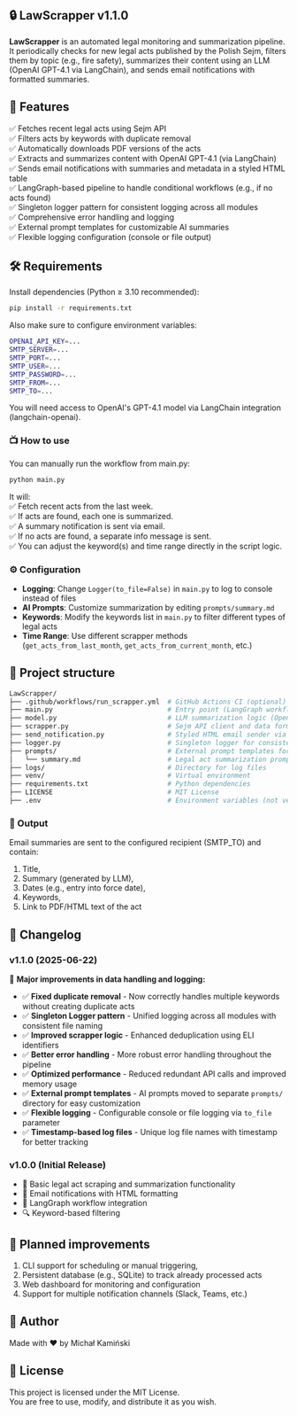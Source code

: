 ## 🔒 LawScrapper v1.1.0

**LawScrapper** is an automated legal monitoring and summarization pipeline. It periodically checks for new legal acts published by the Polish Sejm, filters them by topic (e.g., fire safety), summarizes their content using an LLM (OpenAI GPT-4.1 via LangChain), and sends email notifications with formatted summaries.

## 🚀 Features

✅ Fetches recent legal acts using Sejm API  
✅ Filters acts by keywords with duplicate removal  
✅ Automatically downloads PDF versions of the acts  
✅ Extracts and summarizes content with OpenAI GPT-4.1 (via LangChain)  
✅ Sends email notifications with summaries and metadata in a styled HTML table  
✅ LangGraph-based pipeline to handle conditional workflows (e.g., if no acts found)  
✅ Singleton logger pattern for consistent logging across all modules  
✅ Comprehensive error handling and logging  
✅ External prompt templates for customizable AI summaries  
✅ Flexible logging configuration (console or file output)  

## 🛠 Requirements
Install dependencies (Python ≥ 3.10 recommended):

```bash
pip install -r requirements.txt
```

Also make sure to configure environment variables:

```bash
OPENAI_API_KEY=...
SMTP_SERVER=...
SMTP_PORT=...
SMTP_USER=...
SMTP_PASSWORD=...
SMTP_FROM=...
SMTP_TO=...
```

You will need access to OpenAI's GPT-4.1 model via LangChain integration (langchain-openai).

### 📺 How to use
You can manually run the workflow from main.py:

```bash
python main.py
```

It will:  
✅ Fetch recent acts from the last week.  
✅ If acts are found, each one is summarized.  
✅ A summary notification is sent via email.  
✅ If no acts are found, a separate info message is sent.  
✅ You can adjust the keyword(s) and time range directly in the script logic.

### ⚙️ Configuration
- **Logging**: Change `Logger(to_file=False)` in `main.py` to log to console instead of files
- **AI Prompts**: Customize summarization by editing `prompts/summary.md`
- **Keywords**: Modify the keywords list in `main.py` to filter different types of legal acts
- **Time Range**: Use different scrapper methods (`get_acts_from_last_month`, `get_acts_from_current_month`, etc.)

## 🔹 Project structure

```bash
LawScrapper/
├── .github/workflows/run_scrapper.yml  # GitHub Actions CI (optional)
├── main.py                             # Entry point (LangGraph workflow definition)
├── model.py                            # LLM summarization logic (OpenAI + PDF handling)
├── scrapper.py                         # Sejm API client and data formatter
├── send_notification.py                # Styled HTML email sender via SMTP
├── logger.py                           # Singleton logger for consistent logging
├── prompts/                            # External prompt templates for AI
│   └── summary.md                      # Legal act summarization prompt
├── logs/                               # Directory for log files
├── venv/                               # Virtual environment
├── requirements.txt                    # Python dependencies
├── LICENSE                             # MIT License
├── .env                                # Environment variables (not versioned)
```

### 📂 Output

Email summaries are sent to the configured recipient (SMTP_TO) and contain:  
1) Title,  
2) Summary (generated by LLM),  
3) Dates (e.g., entry into force date),  
4) Keywords,  
5) Link to PDF/HTML text of the act  

## 📝 Changelog

### v1.1.0 (2025-06-22)
🎉 **Major improvements in data handling and logging:**
- ✅ **Fixed duplicate removal** - Now correctly handles multiple keywords without creating duplicate acts
- ✅ **Singleton Logger pattern** - Unified logging across all modules with consistent file naming
- ✅ **Improved scrapper logic** - Enhanced deduplication using ELI identifiers
- ✅ **Better error handling** - More robust error handling throughout the pipeline
- ✅ **Optimized performance** - Reduced redundant API calls and improved memory usage
- ✅ **External prompt templates** - AI prompts moved to separate `prompts/` directory for easy customization
- ✅ **Flexible logging** - Configurable console or file logging via `to_file` parameter
- ✅ **Timestamp-based log files** - Unique log file names with timestamp for better tracking

### v1.0.0 (Initial Release)
- 🚀 Basic legal act scraping and summarization functionality
- 📧 Email notifications with HTML formatting
- 🤖 LangGraph workflow integration
- 🔍 Keyword-based filtering

## 📍 Planned improvements
1) CLI support for scheduling or manual triggering,  
2) Persistent database (e.g., SQLite) to track already processed acts  
3) Web dashboard for monitoring and configuration  
4) Support for multiple notification channels (Slack, Teams, etc.)  

## 👤 Author
Made with ❤️ by Michał Kamiński

## 🧾 License
This project is licensed under the MIT License.  
You are free to use, modify, and distribute it as you wish.